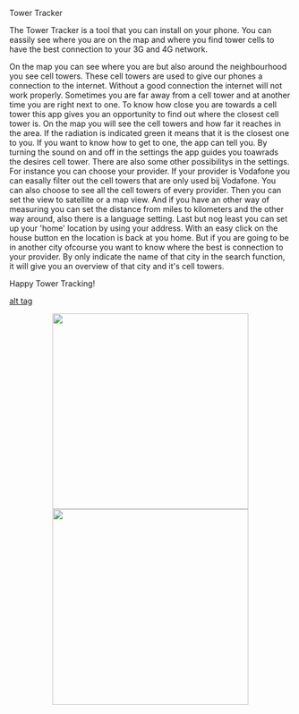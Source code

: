 Tower Tracker

The Tower Tracker is a tool that you can install on your phone. You can eassily see where you are on the map and where you find tower cells to have the best connection to your 3G and 4G network.

On the map you can see where you are but also around the neighbourhood you see cell towers. These cell towers are used to give our phones a connection to the internet. Without a good connection the internet will not work properly. Sometimes you are far away from a cell tower and at another time you are right next to one.
To know how close you are towards a cell tower this app gives you an opportunity to find out where the closest cell tower is. On the map you will see the cell towers and how far it reaches in the area. If the radiation is indicated green it means that it is the closest one to you.
If you want to know how to get to one, the app can tell you. By turning the sound on and off in the settings the app guides you toawrads the desires cell tower.
There are also some other possibilitys in the settings. For instance you can choose your provider. If your provider is Vodafone you can easally filter out the cell towers that are only used bij Vodafone. You can also choose to see all the cell towers of every provider. Then you can set the view to satellite or a map view. And if you have an other way of measuring you can set the distance from miles to kilometers and the other way around, also there is a language setting. Last but nog least you can set up your 'home' location by using your address. With an easy click on the house button en the location is back at you home.
But if you are going to be in another city ofcourse you want to know where the best is connection to your provider. By only indicate the name of that city in the search function, it will give you an overview of that city and it's cell towers. 

Happy Tower Tracking!


[alt tag](Schets_01.pdf)

<p align="center">
  <img src="your_relative_path_here" width="350"/>
  <img src="your_relative_path_here_number_2_large_name" width="350"/>
</p>
